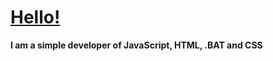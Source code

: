 # [Hello!](https://github.com/drexxdv)
**I am a simple developer of JavaScript, HTML, .BAT and CSS**
